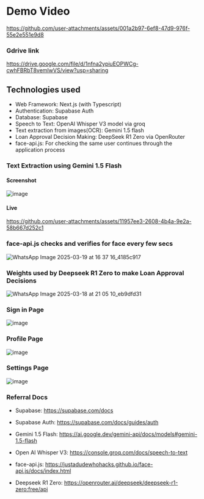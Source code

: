 # Demo Video

https://github.com/user-attachments/assets/001a2b97-6ef8-47d9-976f-55e2e551e9d8

### Gdrive link

https://drive.google.com/file/d/1nfna2ypiuEOPWCg-cwhFBRbT8vemIwVS/view?usp=sharing

## Technologies used
- Web Framework: Next.js (with Typescript)
- Authentication: Supabase Auth
- Database: Supabase
- Speech to Text: OpenAI Whisper V3 model via groq
- Text extraction from images(OCR): Gemini 1.5 flash
- Loan Approval Decision Making: DeepSeek R1 Zero via OpenRouter
- face-api.js: For checking the same user continues through the application process

### Text Extraction using Gemini 1.5 Flash

#### Screenshot
![image](https://github.com/user-attachments/assets/71d94649-71a4-406b-bb49-5423ae081c26)

#### Live
https://github.com/user-attachments/assets/11957ee3-2608-4b4a-9e2a-58b667d252c1

### face-api.js checks and verifies for face every few secs

![WhatsApp Image 2025-03-19 at 16 37 16_4185c917](https://github.com/user-attachments/assets/7ed2c793-21ed-4d7b-a07d-9596b7a60329)

### Weights used by Deepseek R1 Zero to make Loan Approval Decisions

![WhatsApp Image 2025-03-18 at 21 05 10_eb9dfd31](https://github.com/user-attachments/assets/b8926436-b744-4c34-979d-616a469e516c)

### Sign in Page

![image](https://github.com/user-attachments/assets/d369a6e0-564f-446b-b0de-8189a242ea59)

### Profile Page

![image](https://github.com/user-attachments/assets/4270923d-eaa7-4d49-a4c9-3a2be536832c)

### Settings Page

![image](https://github.com/user-attachments/assets/793a3da3-13b7-4f52-bbcb-ab764751c6c7)

### Referral Docs

- Supabase:
https://supabase.com/docs

- Supabase Auth:
https://supabase.com/docs/guides/auth

- Gemini 1.5 Flash:
https://ai.google.dev/gemini-api/docs/models#gemini-1.5-flash

- Open AI Whisper V3:
https://console.groq.com/docs/speech-to-text

- face-api.js:
https://justadudewhohacks.github.io/face-api.js/docs/index.html

- Deepseek R1 Zero: https://openrouter.ai/deepseek/deepseek-r1-zero:free/api



